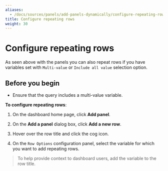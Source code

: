 ```yaml
---
aliases:
  - /docs/sources/panels/add-panels-dynamically/configure-repeating-rows/
title: Configure repeating rows
weight: 30
---
```


# Configure repeating rows

As seen above with the panels you can also repeat rows if you have variables set with `Multi-value` or
`Include all value` selection option.

## Before you begin

- Ensure that the query includes a multi-value variable.

**To configure repeating rows**:

1. On the dashboard home page, click **Add panel**.

1. On the **Add a panel** dialog box, click **Add a new row**.

1. Hover over the row title and click the cog icon.

1. On the `Row Options` configuration panel, select the variable for which you want to add repeating rows.

> To help provide context to dashboard users, add the variable to the row title.
